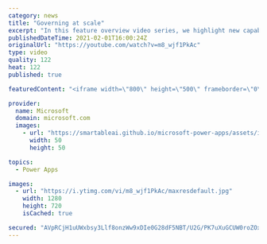 ```yaml
---
category: news
title: "Governing at scale"
excerpt: "In this feature overview video series, we highlight new capabilities included in the latest update to Microsoft Power Apps.  Microsoft's Power Platform is a rich ecosystem of more than three hundred Microsoft and non-Microsoft connectors that can be leveraged by apps and flows. We are proud to introduce"
publishedDateTime: 2021-02-01T16:00:24Z
originalUrl: "https://youtube.com/watch?v=m8_wjf1PkAc"
type: video
quality: 122
heat: 122
published: true

featuredContent: "<iframe width=\"800\" height=\"500\" frameborder=\"0\" src=\"https://www.youtube.com/embed/m8_wjf1PkAc\" allow=\"accelerometer; autoplay; encrypted-media; gyroscope; picture-in-picture\" allowfullscreen></iframe>"

provider:
  name: Microsoft
  domain: microsoft.com
  images:
    - url: "https://smartableai.github.io/microsoft-power-apps/assets/images/organizations/microsoft.com-50x50.jpg"
      width: 50
      height: 50

topics:
  - Power Apps

images:
  - url: "https://i.ytimg.com/vi/m8_wjf1PkAc/maxresdefault.jpg"
    width: 1280
    height: 720
    isCached: true

secured: "AVpRCjH1uUWxbsy3Llf8onzWw9xDIe0G28dF5NBT/U2G/PK7uXuGCUW0roZOxW5vgx28Uv0InGt1WRQVo+St7QMZ0Azj9ymZSyEYRHrMN+Sjw5vt8HLEzHhW2X86Y5ypYM/7qHjfZXZI4RZbEPqlaDSCL/CbwEucpCgQh7c/3JuJMxvzIbGfzOYJHNv+bPq11jlYyd1Eu2FEE3cKIRb5dIjGmF84Y96+5Ra7px8UF+JBuJ1+daIKp6Mi2wV3L2vHlWwkZf/K8VDtGJx21CzFgDdrnKgiwYRtTT3YkxwJp139EK6kgxqhNgipWS/z8mZH9BIbq17PFugIhsIxT87juaQsnRDpZUWiaur2bkSMtnHsxDJrKLE1q0rzCkRZpA924dBOaC+1X5/HvH3TUQB33NnHn5TWNF1yLfjc6O4MoAQ=;kpd/DhPw7A/ntEZ5r2D6Lg=="
---
```


